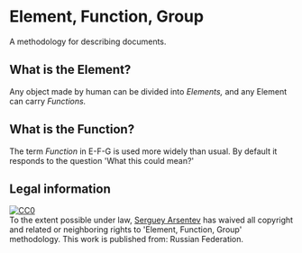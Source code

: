 # Element, Function, Group

A methodology for describing documents.

## What is the Element?

Any object made by human can be divided into _Elements,_ and any Element can carry _Functions._

## What is the Function?

The term _Function_ in E-F-G is used more widely than usual. By default it responds to the question 'What this could mean?'

## Legal information

<p xmlns:dct="http://purl.org/dc/terms/" xmlns:vcard="http://www.w3.org/2001/vcard-rdf/3.0#">
  <a rel="license"
     href="http://creativecommons.org/publicdomain/zero/1.0/">
    <img src="http://i.creativecommons.org/p/zero/1.0/88x31.png" style="border-style: none;" alt="CC0" />
  </a>
  <br />
  To the extent possible under law,
  <a rel="dct:publisher"
     href="https://github.com/einse">
    <span property="dct:title">Serguey Arsentev</span></a>
  has waived all copyright and related or neighboring rights to
  <span property="dct:title">'Element, Function, Group' methodology</span>.
This work is published from:
<span property="vcard:Country" datatype="dct:ISO3166"
      content="RU" about="https://github.com/einse">
  Russian Federation</span>.
</p>
